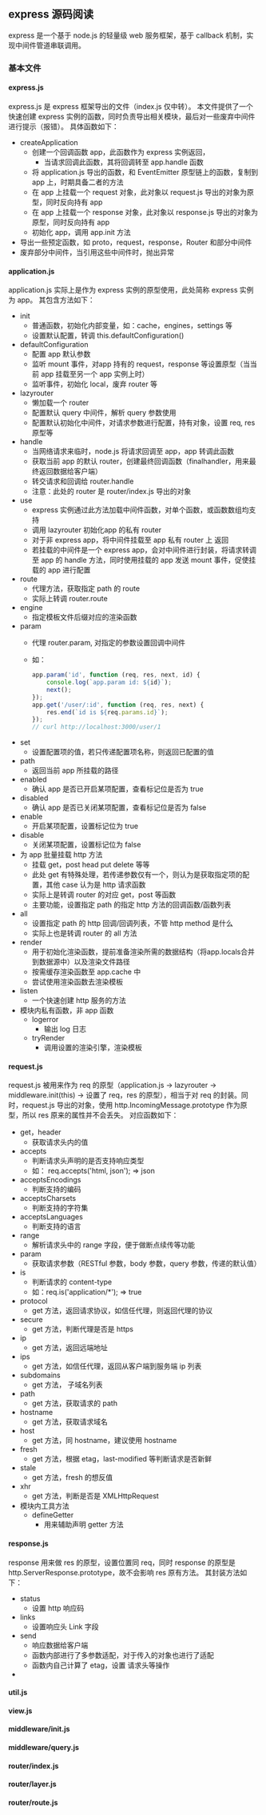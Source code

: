 ## express 源码阅读
express 是一个基于 node.js 的轻量级 web 服务框架，基于 callback 机制，实现中间件管道串联调用。

### 基本文件

#### express.js
express.js 是 express 框架导出的文件（index.js 仅中转）。
本文件提供了一个快速创建 express 实例的函数，同时负责导出相关模块，最后对一些废弃中间件进行提示（报错）。
具体函数如下：

* createApplication
	* 创建一个回调函数 app，此函数作为 express 实例返回，
		* 当请求回调此函数，其将回调转至 app.handle 函数
	* 将 application.js 导出的函数，和 EventEmitter 原型链上的函数，复制到 app 上，时期具备二者的方法
	* 在 app 上挂载一个 request 对象，此对象以 request.js 导出的对象为原型，同时反向持有 app 
	* 在 app 上挂载一个 response 对象，此对象以 response.js 导出的对象为原型，同时反向持有 app 
	* 初始化 app，调用 app.init 方法
* 导出一些预定函数，如 proto，request，response，Router 和部分中间件
* 废弃部分中间件，当引用这些中间件时，抛出异常

#### application.js
application.js 实际上是作为 express 实例的原型使用，此处简称 express 实例为 app。
其包含方法如下：

* init 
	* 普通函数，初始化内部变量，如：cache，engines，settings 等
	* 设置默认配置，转调 this.defaultConfiguration()
* defaultConfiguration
	* 配置 app 默认参数
	* 监听 mount 事件，对app 持有的 request，response 等设置原型（当当前 app 挂载至另一个 app 实例上时）
	* 监听事件，初始化 local，废弃 router 等 
* lazyrouter
	* 懒加载一个 router
	* 配置默认 query 中间件，解析 query 参数使用
	* 配置默认初始化中间件，对请求参数进行配置，持有对象，设置 req, res 原型等
* handle
	* 当网络请求来临时，node.js 将请求回调至 app，app 转调此函数
	* 获取当前 app 的默认 router，创建最终回调函数（finalhandler，用来最终返回数据给客户端）
	* 转交请求和回调给 router.handle
	* 注意：此处的 router 是 router/index.js 导出的对象
* use
	* express 实例通过此方法加载中间件函数，对单个函数，或函数数组均支持
	* 调用 lazyrouter 初始化app 的私有 router
	* 对于非 express app，将中间件挂载至 app 私有 router 上 返回
	* 若挂载的中间件是一个 express app，会对中间件进行封装，将请求转调至 app 的 handle 方法，同时使用挂载的 app 发送 mount 事件，促使挂载的 app 进行配置
* route	
	* 代理方法，获取指定 path 的 route 
	* 实际上转调 router.route
* engine
	* 指定模板文件后缀对应的渲染函数
* param
	* 代理 router.param, 对指定的参数设置回调中间件
	* 如：
		
		```js 
		app.param('id', function (req, res, next, id) {
		    console.log(`app.param id: ${id}`);
		    next();
		});
		app.get('/user/:id', function (req, res, next) {
		    res.end(`id is ${req.params.id}`);
		});
		// curl http://localhost:3000/user/1
		```
* set
	* 设置配置项的值，若只传递配置项名称，则返回已配置的值
* path
	* 返回当前 app 所挂载的路径
* enabled
	* 确认 app 是否已开启某项配置，查看标记位是否为 true
* disabled
	* 确认 app 是否已关闭某项配置，查看标记位是否为 false
* enable
	* 开启某项配置，设置标记位为 true
* disable 
	* 关闭某项配置，设置标记位为 false
* 为 app 批量挂载 http 方法
	* 挂载 get，post head put delete 等等
	* 此处 get 有特殊处理，若传递参数仅有一个，则认为是获取指定项的配置，其他 case 认为是 http 请求函数
	* 实际上是转调 router 的对应 get，post 等函数
	* 主要功能，设置指定 path 的指定 http 方法的回调函数/函数列表
* all
	* 设置指定 path 的 http 回调/回调列表，不管 http method 是什么
	* 实际上也是转调 router 的 all 方法
* render
	* 用于初始化渲染函数，提前准备渲染所需的数据结构（将app.locals合并到数据源中）以及渲染文件路径
	* 按需缓存渲染函数至 app.cache 中
	* 尝试使用渲染函数去渲染模板
* listen
	* 一个快速创建 http 服务的方法
* 模块内私有函数，非 app 函数
	* logerror
		* 输出 log 日志
	* tryRender
		* 调用设置的渲染引擎，渲染模板
		
#### request.js
request.js 被用来作为 req 的原型（application.js -> lazyrouter -> middleware.init(this) -> 设置了 req，res 的原型），相当于对 req 的封装。同时，request.js 导出的对象，使用 http.IncomingMessage.prototype 作为原型，所以 res 原来的属性并不会丢失。
对应函数如下：

* get，header
	* 获取请求头内的值
* accepts
	* 判断请求头声明的是否支持响应类型
	* 如： req.accepts('html, json'); => json
* acceptsEncodings
	* 判断支持的编码
* acceptsCharsets
	* 判断支持的字符集
* acceptsLanguages
	* 判断支持的语言
* range
	* 解析请求头中的 range 字段，便于做断点续传等功能
* param
	* 获取请求参数（RESTful 参数，body 参数，query 参数，传递的默认值）
* is
	* 判断请求的 content-type
	* 如：req.is('application/*'); => true
* protocol
	* get 方法，返回请求协议，如信任代理，则返回代理的协议
* secure
	* get 方法，判断代理是否是 https
* ip
	* get 方法，返回远端地址
* ips
	* get 方法，如信任代理，返回从客户端到服务端 ip 列表
* subdomains
	* get 方法， 子域名列表
* path
	* get 方法，获取请求的 path
* hostname
	* get 方法，获取请求域名
* host
	* get 方法，同 hostname，建议使用 hostname
* fresh
	* get 方法，根据 etag，last-modified 等判断请求是否新鲜
* stale
	* get 方法，fresh 的想反值
* xhr
	* get 方法，判断是否是 XMLHttpRequest
* 模块内工具方法
	* defineGetter
		* 用来辅助声明 getter 方法

#### response.js
response 用来做 res 的原型，设置位置同 req，同时 response 的原型是 http.ServerResponse.prototype，故不会影响 res 原有方法。
其封装方法如下：

* status
	* 设置 http 响应码
* links
	* 设置响应头 Link 字段
* send
	* 响应数据给客户端
	* 函数内部进行了多参数适配，对于传入的对象也进行了适配
	* 函数内自己计算了 etag，设置 请求头等操作
* 

#### util.js

#### view.js

#### middleware/init.js

#### middleware/query.js

#### router/index.js

#### router/layer.js

#### router/route.js





